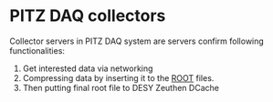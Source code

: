 # PITZ DAQ collectors  

Collector servers in PITZ DAQ system are servers confirm following functionalities:  
 1. Get interested data via networking  
 2. Compressing data by inserting it to the [ROOT](https://root.cern.ch/) files.  
 3. Then putting final root file to DESY Zeuthen DCache  
